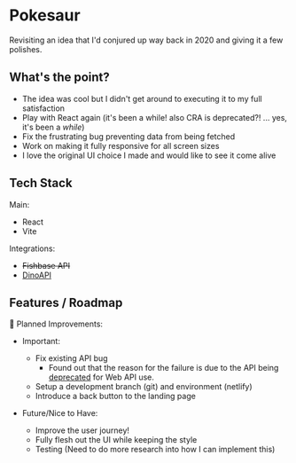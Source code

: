# Pokesaur

Revisiting an idea that I'd conjured up way back in 2020 and giving it a few polishes.

## What's the point?

- The idea was cool but I didn't get around to executing it to my full satisfaction
- Play with React again (it's been a while! also CRA is deprecated?! ... yes, it's been a <i>while</i>)
- Fix the frustrating bug preventing data from being fetched
- Work on making it fully responsive for all screen sizes
- I love the original UI choice I made and would like to see it come alive

## Tech Stack

Main:

- React
- Vite

Integrations:

- <strike>Fishbase API</strike>
- [DinoAPI](https://github.com/darkmoonsk/dinoapi)

## Features / Roadmap

🚧 Planned Improvements:

- Important:

  - Fix existing API bug
    - Found out that the reason for the failure is due to the API being [deprecated](https://discuss.ropensci.org/t/is-the-fishbase-api-still-operational-and-available-for-public-use/3169/1) for Web API use.
  - Setup a development branch (git) and environment (netlify)
  - Introduce a back button to the landing page

- Future/Nice to Have:
  - Improve the user journey!
  - Fully flesh out the UI while keeping the style
  - Testing (Need to do more research into how I can implement this)
